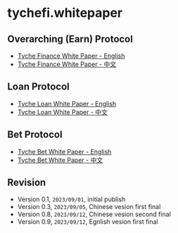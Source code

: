 # tychefi.whitepaper

## Overarching (Earn) Protocol
- [Tyche Finance White Paper - English](tychefi.whitepaper.md)
- [Tyche Finance White Paper - 中文](tychefi.whitepaper.cn.md)

## Loan Protocol
- [Tyche Loan White Paper - English](tyche.loan.whitepaper.md)
- [Tyche Loan White Paper - 中文](tyche.loan.whitepaper.cn.md)

## Bet Protocol
- [Tyche Bet White Paper - English](tyche.bet.whitepaper.md)
- [Tyche Bet White Paper - 中文](tyche.bet.whitepaper.cn.md)

## Revision

* Version 0.1, `2023/09/01`, initial publish
* Version 0.3, `2023/09/05`, Chinese vesion first final
* Version 0.8, `2023/09/12`, Chinese vesion second final
* Version 0.9, `2023/09/12`, Egnlish vesion first final